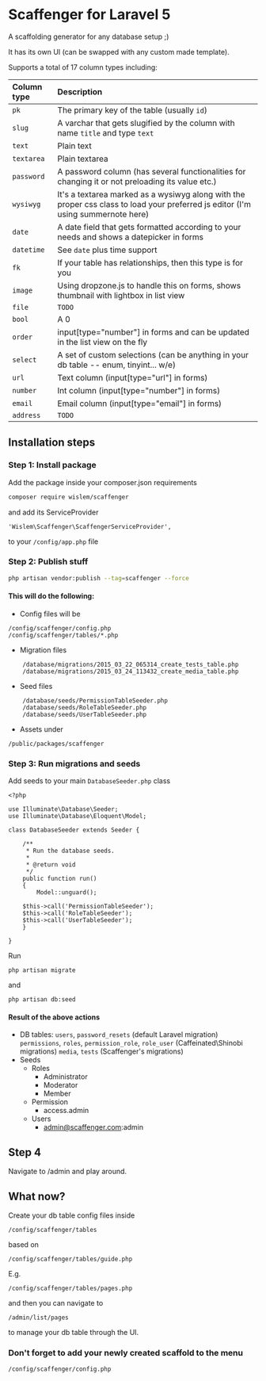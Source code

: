 Scaffenger for Laravel 5
========================

A scaffolding generator for any database setup ;)

It has its own UI (can be swapped with any custom made template).

Supports a total of 17 column types including:

Column type  |  Description
:------------|:------------
`pk` | The primary key of the table (usually `id`)
`slug` | A varchar that gets slugified by the column with name `title` and type `text`
`text` | Plain text
`textarea` | Plain textarea
`password` | A password column (has several functionalities for changing it or not preloading its value etc.)
`wysiwyg` | It's a textarea marked as a wysiwyg along with the proper css class to load your preferred js editor (I'm using summernote here)
`date` | A date field that gets formatted according to your needs and shows a datepicker in forms
`datetime` | See `date` plus time support
`fk` | If your table has relationships, then this type is for you
`image` | Using dropzone.js to handle this on forms, shows thumbnail with lightbox in list view
`file` | `TODO`
`bool` | A 0|1 column
`order` | input[type="number"] in forms and can be updated in the list view on the fly
`select` | A set of custom selections (can be anything in your db table -- enum, tinyint... w/e)
`url` | Text column (input[type="url"] in forms)
`number` | Int column (input[type="number"] in forms)
`email` | Email column (input[type="email"] in forms)
`address` | `TODO`


## Installation steps

### Step 1: Install package

Add the package inside your composer.json requirements

```bash
composer require wislem/scaffenger
```

and add its ServiceProvider

```
'Wislem\Scaffenger\ScaffengerServiceProvider',
```

to your `/config/app.php` file

### Step 2: Publish stuff

```bash
php artisan vendor:publish --tag=scaffenger --force
```

#### This will do the following:

* Config files will be
```
/config/scaffenger/config.php
/config/scaffenger/tables/*.php
```

* Migration files
```
	/database/migrations/2015_03_22_065314_create_tests_table.php
	/database/migrations/2015_03_24_113432_create_media_table.php
```
* Seed files
```
	/database/seeds/PermissionTableSeeder.php
	/database/seeds/RoleTableSeeder.php
	/database/seeds/UserTableSeeder.php
```
* Assets under
```
/public/packages/scaffenger
```


### Step 3: Run migrations and seeds

Add seeds to your main `DatabaseSeeder.php` class

```
<?php

use Illuminate\Database\Seeder;
use Illuminate\Database\Eloquent\Model;

class DatabaseSeeder extends Seeder {

	/**
	 * Run the database seeds.
	 *
	 * @return void
	 */
	public function run()
	{
		Model::unguard();

    $this->call('PermissionTableSeeder');
    $this->call('RoleTableSeeder');
    $this->call('UserTableSeeder');
	}

}
```

Run

```
php artisan migrate
```

and

```
php artisan db:seed
```

#### Result of the above actions

* DB tables:
	`users`, `password_resets` (default Laravel migration)
	`permissions`, `roles`, `permission_role`, `role_user` (Caffeinated\Shinobi migrations)
	`media`, `tests` (Scaffenger's migrations)
* Seeds
	* Roles
		* Administrator
		* Moderator
		* Member
	* Permission
		* access.admin
	* Users
		* admin@scaffenger.com:admin

## Step 4

Navigate to /admin and play around.


## What now?

Create your db table config files inside 
```
/config/scaffenger/tables
```
based on 
```
/config/scaffenger/tables/guide.php
```
E.g. 
```
/config/scaffenger/tables/pages.php
```
and then you can navigate to 
```
/admin/list/pages
```
to manage your db table through the UI.

### Don't forget to add your newly created scaffold to the menu
```
/config/scaffenger/config.php
```
